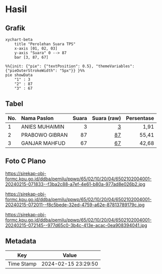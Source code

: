 # Hasil

## Grafik

```mermaid
xychart-beta
    title "Perolehan Suara TPS"
    x-axis [01, 02, 03]
    y-axis "Suara" 0 --> 87
    bar [3, 87, 67]
```

```mermaid
%%{init: {"pie": {"textPosition": 0.5}, "themeVariables": {"pieOuterStrokeWidth": "5px"}} }%%
pie showData
    "1" : 3
    "2" : 87
    "3" : 67
```

## Tabel

| No. | Nama Paslon    | Suara | Suara (raw) | Persentase |
|:--- |:-------------- | -----:| -----------:| ----------:|
| 1   | ANIES MUHAIMIN | 3     | [3][p-1]    | 1,91       |
| 2   | PRABOWO GIBRAN | 87    | [87][p-2]   | 55,41      |
| 3   | GANJAR MAHFUD  | 67    | [67][p-3]   | 42,68      |


[p-1]: https://github.com/gigit-pemilu/pemilu-2024-65-kalimantan-utara/blob/main/pilpres/hitung-suara/sub/65-kalimantan-utara/sub/02-malinau/sub/10-kayan-selatan/sub/2004-sungai-barang/sub/001-tps/sub/paslon-1.txt
[p-2]: https://github.com/gigit-pemilu/pemilu-2024-65-kalimantan-utara/blob/main/pilpres/hitung-suara/sub/65-kalimantan-utara/sub/02-malinau/sub/10-kayan-selatan/sub/2004-sungai-barang/sub/001-tps/sub/paslon-2.txt
[p-3]: https://github.com/gigit-pemilu/pemilu-2024-65-kalimantan-utara/blob/main/pilpres/hitung-suara/sub/65-kalimantan-utara/sub/02-malinau/sub/10-kayan-selatan/sub/2004-sungai-barang/sub/001-tps/sub/paslon-3.txt

## Foto C Plano

https://sirekap-obj-formc.kpu.go.id/ddba/pemilu/ppwp/65/02/10/20/04/6502102004001-20240215-071833--f3ba2c88-a7ef-4e61-b80a-977ad8e026b2.jpg

https://sirekap-obj-formc.kpu.go.id/ddba/pemilu/ppwp/65/02/10/20/04/6502102004001-20240215-072011--f8c5bede-32ed-4759-a62e-87813789179c.jpg

https://sirekap-obj-formc.kpu.go.id/ddba/pemilu/ppwp/65/02/10/20/04/6502102004001-20240215-072145--977d65c0-3b4c-413e-acac-0ea908394041.jpg


## Metadata

| Key        | Value               |
| ---------- | ------------------- |
| Time Stamp | 2024-02-15 23:29:50 |




